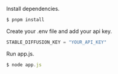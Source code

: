 Install dependencies.
```js
$ pnpm install
```

Create your .env file and add your api key.
```js
STABLE_DIFFUSION_KEY = "YOUR_API_KEY"
```

Run app.js.
```js
$ node app.js
```